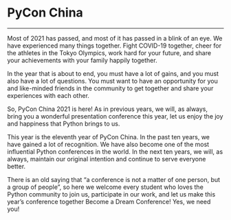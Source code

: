 # PyCon China

---

Most of 2021 has passed, and most of it has passed in a blink of an eye. We have experienced many things together. Fight COVID-19 together, cheer for the athletes in the Tokyo Olympics, work hard for your future, and share your achievements with your family happily together.

In the year that is about to end, you must have a lot of gains, and you must also have a lot of questions. You must want to have an opportunity for you and like-minded friends in the community to get together and share your experiences with each other.

So, PyCon China 2021 is here! As in previous years, we will, as always, bring you a wonderful presentation conference this year, let us enjoy the joy and happiness that Python brings to us.

This year is the eleventh year of PyCon China. In the past ten years, we have gained a lot of recognition. We have also become one of the most influential Python conferences in the world. In the next ten years, we will, as always, maintain our original intention and continue to serve everyone better.

There is an old saying that “a conference is not a matter of one person, but a group of people”, so here we welcome every student who loves the Python community to join us, participate in our work, and let us make this year’s conference together Become a Dream Conference! Yes, we need you!
